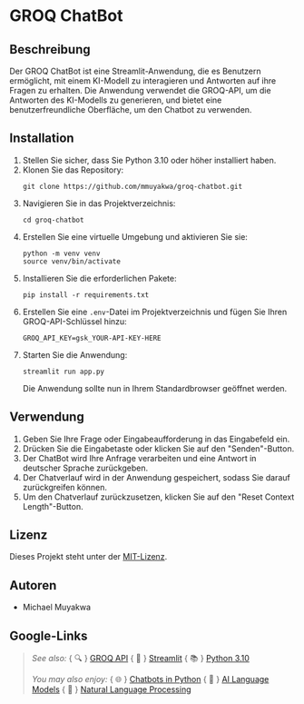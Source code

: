 # GROQ ChatBot

## Beschreibung

Der GROQ ChatBot ist eine Streamlit-Anwendung, die es Benutzern ermöglicht, mit einem KI-Modell zu interagieren und Antworten auf ihre Fragen zu erhalten. Die Anwendung verwendet die GROQ-API, um die Antworten des KI-Modells zu generieren, und bietet eine benutzerfreundliche Oberfläche, um den Chatbot zu verwenden.

## Installation

1. Stellen Sie sicher, dass Sie Python 3.10 oder höher installiert haben.
2. Klonen Sie das Repository:
   ```
   git clone https://github.com/mmuyakwa/groq-chatbot.git
   ```
3. Navigieren Sie in das Projektverzeichnis:
   ```
   cd groq-chatbot
   ```
4. Erstellen Sie eine virtuelle Umgebung und aktivieren Sie sie:
   ```
   python -m venv venv
   source venv/bin/activate
   ```
5. Installieren Sie die erforderlichen Pakete:
   ```
   pip install -r requirements.txt
   ```
6. Erstellen Sie eine `.env`-Datei im Projektverzeichnis und fügen Sie Ihren GROQ-API-Schlüssel hinzu:
   ```
   GROQ_API_KEY=gsk_YOUR-API-KEY-HERE
   ```
7. Starten Sie die Anwendung:
   ```
   streamlit run app.py
   ```
   Die Anwendung sollte nun in Ihrem Standardbrowser geöffnet werden.

## Verwendung

1. Geben Sie Ihre Frage oder Eingabeaufforderung in das Eingabefeld ein.
2. Drücken Sie die Eingabetaste oder klicken Sie auf den "Senden"-Button.
3. Der ChatBot wird Ihre Anfrage verarbeiten und eine Antwort in deutscher Sprache zurückgeben.
4. Der Chatverlauf wird in der Anwendung gespeichert, sodass Sie darauf zurückgreifen können.
5. Um den Chatverlauf zurückzusetzen, klicken Sie auf den "Reset Context Length"-Button.

## Lizenz

Dieses Projekt steht unter der [MIT-Lizenz](LICENSE).

## Autoren

- Michael Muyakwa

## Google-Links

> _See also:_ { 🔍 } [GROQ API](https://www.google.com/search?q=GROQ+API)
> { 🤖 } [Streamlit](https://www.google.com/search?q=Streamlit)
> { 📚 } [Python 3.10](https://www.google.com/search?q=Python+3.10)
> 
> _You may also enjoy:_ { 🌐 } [Chatbots in Python](https://www.google.com/search?q=Chatbots+in+Python)
> { 🤖 } [AI Language Models](https://www.google.com/search?q=AI+Language+Models)
> { 💬 } [Natural Language Processing](https://www.google.com/search?q=Natural+Language+Processing)
